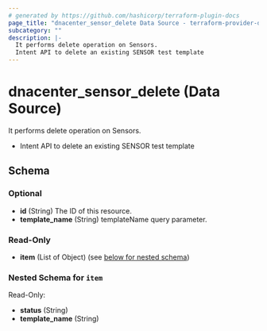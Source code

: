 ```yaml
---
# generated by https://github.com/hashicorp/terraform-plugin-docs
page_title: "dnacenter_sensor_delete Data Source - terraform-provider-dnacenter"
subcategory: ""
description: |-
  It performs delete operation on Sensors.
  Intent API to delete an existing SENSOR test template
---
```


# dnacenter_sensor_delete (Data Source)

It performs delete operation on Sensors.

- Intent API to delete an existing SENSOR test template



<!-- schema generated by tfplugindocs -->
## Schema

### Optional

- **id** (String) The ID of this resource.
- **template_name** (String) templateName query parameter.

### Read-Only

- **item** (List of Object) (see [below for nested schema](#nestedatt--item))

<a id="nestedatt--item"></a>
### Nested Schema for `item`

Read-Only:

- **status** (String)
- **template_name** (String)


